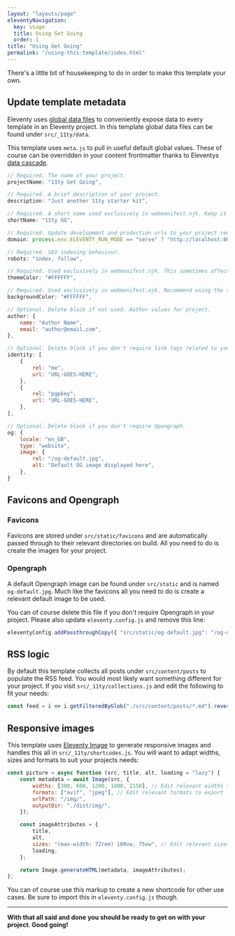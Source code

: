 ```yaml
---
layout: "layouts/page"
eleventyNavigation:
  key: usage
  title: Using Get Going
  order: 1
title: "Using Get Going"
permalink: "/using-this-template/index.html"
---
```


There's a little bit of housekeeping to do in order to make this template your own.

## Update template metadata
Eleventy uses [global data files](https://www.11ty.dev/docs/data-global/) to conveniently expose data to every template in an Eleventy project. In this template global data files can be found under `src/_11ty/data`. 

This template uses `meta.js` to pull in useful default global values. These of course can be overridden in your content frontmatter thanks to Eleventys [data cascade](https://www.11ty.dev/docs/data-cascade/).

```js
// Required. The name of your project.
projectName: "11ty Get Going", 

// Required. A brief description of your project.
description: "Just another 11ty starter kit", 

// Required. A short name used exclusively in webmanifest.njk. Keep it under 12 characters to minimize the possibility of truncation. Can be safely deleted if you delete webmanifest.njk.
shortName: "11ty GG", 

// Required. Update development and production urls to your project requirements.
domain: process.env.ELEVENTY_RUN_MODE == "serve" ? "http://localhost:8080" : "https://example.com", 

// Required. SEO indexing behaviour.
robots: "index, follow",

// Required. Used exclusively in webmanifest.njk. This sometimes affects how an OS displays your site. Can be safely deleted if you delete webmanifest.njk.
themeColor: "#FFFFFF",

// Required. Used exclusively in webmanifest.njk. Recommend using the same value as body background color in your CSS. Can be safely deleted if you delete webmanifest.njk.
backgroundColor: "#FFFFFF", 

// Optional. Delete block if not used. Author values for project.
author: {
	name: "Author Name", 
	email: "author@email.com", 
},

// Optional. Delete block if you don't require link tags related to your idenity. Duplicate as many objects as you need!
identity: [
	{
		rel: "me",
		url: "URL-GOES-HERE",
	},
	{
		rel: "pgpkey",
		url: "URL-GOES-HERE",
	},
],

// Optional. Delete block if you don't require Opengraph.
og: {
	locale: "en_GB",
	type: "website",
	image: {
		rel: "/og-default.jpg",
		alt: "Default OG image displayed here",
	},
}
```

## Favicons and Opengraph

### Favicons
Favicons are stored under `src/static/favicons` and are automatically passed through to their relevant directories on build. All you need to do is create the images for your project.

### Opengraph
A default Opengraph image can be found under `src/static` and is named `og-default.jpg`. Much like the favicons all you need to do is create a relevant default image to be used. 

You can of course delete this file if you don't require Opengraph in your project. Please also update `eleventy.config.js` and remove this line: 

```js
eleventyConfig.addPassthroughCopy({ "src/static/og-default.jpg": "/og-default.jpg" });
```

## RSS logic
By default this template collects all posts under `src/content/posts` to populate the RSS feed. You would most likely want something different for your project. If you visit `src/_11ty/collections.js` and edit the following to fit your needs: 

```js
const feed = i => i.getFilteredByGlob("./src/content/posts/*.md").reverse();
```

## Responsive images
This template uses [Eleventy Image](https://www.11ty.dev/docs/plugins/image/) to generate responsive images and handles this all in `src/_11ty/shortcodes.js`. You will want to adapt widths, sizes and formats to suit your projects needs:

```js
const picture = async function (src, title, alt, loading = "lazy") {
	const metadata = await Image(src, {
		widths: [300, 600, 1200, 1800, 2150], // Edit relevant widths to export
		formats: ["avif", "jpeg"], // Edit relevant formats to export
		urlPath: "/img/",
		outputDir: "./dist/img/",
	});

	const imageAttributes = {
		title,
		alt,
		sizes: "(max-width: 72rem) 100vw, 75vw", // Edit relevant sizes based on your responsive layout
		loading,
	};

	return Image.generateHTML(metadata, imageAttributes);
};
```
You can of course use this markup to create a new shortcode for other use cases. Be sure to import this in `eleventy.config.js` though.

---

**With that all said and done you should be ready to get on with your project. Good going!**